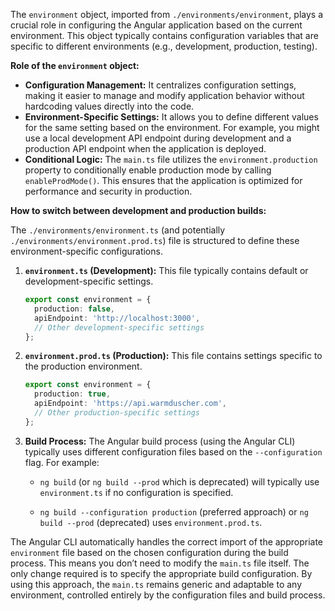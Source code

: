 The `environment` object, imported from `./environments/environment`, plays a crucial role in configuring the Angular application based on the current environment. This object typically contains configuration variables that are specific to different environments (e.g., development, production, testing).

**Role of the `environment` object:**

*   **Configuration Management:** It centralizes configuration settings, making it easier to manage and modify application behavior without hardcoding values directly into the code.
*   **Environment-Specific Settings:** It allows you to define different values for the same setting based on the environment. For example, you might use a local development API endpoint during development and a production API endpoint when the application is deployed.
*   **Conditional Logic:** The `main.ts` file utilizes the `environment.production` property to conditionally enable production mode by calling `enableProdMode()`. This ensures that the application is optimized for performance and security in production.

**How to switch between development and production builds:**

The `./environments/environment.ts` (and potentially `./environments/environment.prod.ts`) file is structured to define these environment-specific configurations.

1.  **`environment.ts` (Development):**  This file typically contains default or development-specific settings.

    ```typescript
    export const environment = {
      production: false,
      apiEndpoint: 'http://localhost:3000',
      // Other development-specific settings
    };
    ```

2.  **`environment.prod.ts` (Production):**  This file contains settings specific to the production environment.

    ```typescript
    export const environment = {
      production: true,
      apiEndpoint: 'https://api.warmduscher.com',
      // Other production-specific settings
    };
    ```

3. **Build Process:** The Angular build process (using the Angular CLI) typically uses different configuration files based on the `--configuration` flag. For example:

    *   `ng build` (or `ng build --prod` which is deprecated) will typically use `environment.ts` if no configuration is specified.

    *   `ng build --configuration production` (preferred approach) or `ng build --prod` (deprecated) uses `environment.prod.ts`.

The Angular CLI automatically handles the correct import of the appropriate `environment` file based on the chosen configuration during the build process. This means you don’t need to modify the `main.ts` file itself. The only change required is to specify the appropriate build configuration.  By using this approach, the `main.ts` remains generic and adaptable to any environment, controlled entirely by the configuration files and build process.